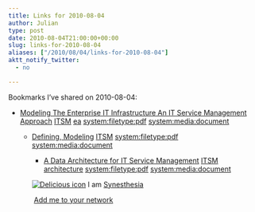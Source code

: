 ```yaml
---
title: Links for 2010-08-04
author: Julian
type: post
date: 2010-08-04T21:00:00+00:00
slug: links-for-2010-08-04 
aliases: ["/2010/08/04/links-for-2010-08-04"]
aktt_notify_twitter:
  - no

---
```

Bookmarks I&#8217;ve shared on 2010-08-04:

  * [Modeling The Enterprise IT Infrastructure An IT Service Management Approach][1] 
    [ITSM][2] [ea][3] [system:filetype:pdf][4] [system:media:document][5] </li> 
    
      * [Defining, Modeling][6] 
        [ITSM][2] [system:filetype:pdf][4] [system:media:document][5] </li> 
        
          * [A Data Architecture for IT Service Management][7] 
            [ITSM][2] [architecture][8] [system:filetype:pdf][4] [system:media:document][5] </li> </ul> 
            
            <p class="deliciouslink">
              <a href="https://del.icio.us/synesthesia" title="See all my bookmarks on del.icio.us"><img src="https://www.synesthesia.co.uk/images/deliciousicon.jpg" alt="Delicious icon" /></a>&nbsp;I am <a href="https://del.icio.us/synesthesia" title="See all my bookmarks on del.icio.us">Synesthesia</a>
            </p>
            
            <p class="deliciouslink">
              <a href="https://del.icio.us/network?add=synesthesia" title="Add me to your del.icio.us network"><img src="https://www.synesthesia.co.uk/images/add.gif" alt="" /></a>&nbsp;<a href="https://del.icio.us/network?add=synesthesia" title="Add me to your del.icio.us network">Add me to your network</a>
            </p>

 [1]: https://www.itsmwatch.com/img/cfgv1.2.pdf
 [2]: https://delicious.com/synesthesia/ITSM
 [3]: https://delicious.com/synesthesia/ea
 [4]: https://delicious.com/synesthesia/system%3Afiletype%3Apdf
 [5]: https://delicious.com/synesthesia/system%3Amedia%3Adocument
 [6]: https://www.pinkelephant.com/DocumentLibrary/UploadedContents/PinkLinkArticles/Defining%20Modeling%20and%20Costing%20IT%20Services%20-%20Final.pdf
 [7]: https://erp4it.typepad.com/erp4it/files/a_data_architecture_for_it_service_management.pdf
 [8]: https://delicious.com/synesthesia/architecture